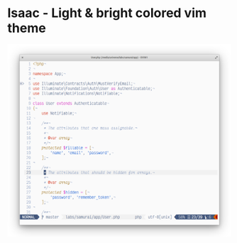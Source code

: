# Isaac - Light & bright colored vim theme

![](https://raw.githubusercontent.com/khadegd/vim-isaac-theme/master/preview/php.png)
